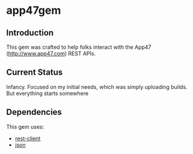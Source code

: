 # app47gem

## Introduction
This gem was crafted to help folks interact with the App47 (http://www.app47.com) REST APIs. 

## Current Status
Infancy. Focused on my initial needs, which was simply uploading builds. But everything starts somewhere

## Dependencies
This gem uses:
* [rest-client](http://rubygems.org/gems/rest-client)
* [json](http://rubygems.org/gems/json)
